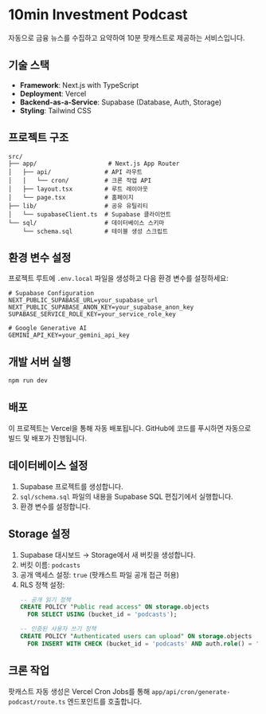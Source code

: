# 10min Investment Podcast

자동으로 금융 뉴스를 수집하고 요약하여 10분 팟캐스트로 제공하는 서비스입니다.

## 기술 스택

- **Framework**: Next.js with TypeScript
- **Deployment**: Vercel
- **Backend-as-a-Service**: Supabase (Database, Auth, Storage)
- **Styling**: Tailwind CSS

## 프로젝트 구조

```
src/
├── app/                    # Next.js App Router
│   ├── api/               # API 라우트
│   │   └── cron/          # 크론 작업 API
│   ├── layout.tsx         # 루트 레이아웃
│   └── page.tsx           # 홈페이지
├── lib/                   # 공유 유틸리티
│   └── supabaseClient.ts  # Supabase 클라이언트
└── sql/                   # 데이터베이스 스키마
    └── schema.sql         # 테이블 생성 스크립트
```

## 환경 변수 설정

프로젝트 루트에 `.env.local` 파일을 생성하고 다음 환경 변수를 설정하세요:

```env
# Supabase Configuration
NEXT_PUBLIC_SUPABASE_URL=your_supabase_url
NEXT_PUBLIC_SUPABASE_ANON_KEY=your_supabase_anon_key
SUPABASE_SERVICE_ROLE_KEY=your_service_role_key

# Google Generative AI
GEMINI_API_KEY=your_gemini_api_key
```

## 개발 서버 실행

```bash
npm run dev
```

## 배포

이 프로젝트는 Vercel을 통해 자동 배포됩니다. GitHub에 코드를 푸시하면 자동으로 빌드 및 배포가 진행됩니다.

## 데이터베이스 설정

1. Supabase 프로젝트를 생성합니다.
2. `sql/schema.sql` 파일의 내용을 Supabase SQL 편집기에서 실행합니다.
3. 환경 변수를 설정합니다.

## Storage 설정

1. Supabase 대시보드 → Storage에서 새 버킷을 생성합니다.
2. 버킷 이름: `podcasts`
3. 공개 액세스 설정: `true` (팟캐스트 파일 공개 접근 허용)
4. RLS 정책 설정:
   ```sql
   -- 공개 읽기 정책
   CREATE POLICY "Public read access" ON storage.objects
     FOR SELECT USING (bucket_id = 'podcasts');
   
   -- 인증된 사용자 쓰기 정책
   CREATE POLICY "Authenticated users can upload" ON storage.objects
     FOR INSERT WITH CHECK (bucket_id = 'podcasts' AND auth.role() = 'authenticated');
   ```

## 크론 작업

팟캐스트 자동 생성은 Vercel Cron Jobs를 통해 `app/api/cron/generate-podcast/route.ts` 엔드포인트를 호출합니다.
